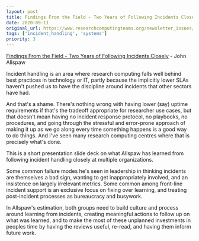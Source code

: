```yaml
---
layout: post
title: Findings From the Field - Two Years of Following Incidents Closely - John Allspaw
date: 2020-09-11
original_url: https://www.researchcomputingteams.org/newsletter_issues/0041
tags: ['incident_handling', 'systems']
priority: 3
---
```


<!-- markdownlint-disable MD033 -->
<!-- markdownlint-disable MD041 -->
<!-- markdownlint-disable MD049 -->

[Findings From the Field - Two Years of Following Incidents Closely](https://speakerdeck.com/jallspaw/findings-from-the-field-devops-enterprise-london-2020) - John Allspaw

Incident handling is an area where research computing falls well behind best practices in technology or IT, partly because the implicitly lower SLAs haven't pushed us to have the discipline around incidents that other sectors have had.

And that's a shame. There's nothing wrong with having lower (say) uptime requirements if that's the tradeoff appropriate for researcher use cases, but that doesn't mean having no incident response protocol, no playbooks, no procedures, and going through the stressful and error-prone approach of making it up as we go along every time something happens is a good way to do things. And I've seen many research computing centres where that is precisely what's done.

This is a short presentation slide deck on what Allspaw has learned from following incident handling closely at multiple organizations.

Some common failure modes he's seen in leadership in thinking incidents are themselves a bad sign, wanting to get inappropriately involved, and an insistence on largely irrelevant metrics. Some common among front-line incident support is an exclusive focus on fixing over learning, and treating post-incident processes as bureaucracy and busywork.

In Allspaw's estimation, both groups need to build culture and process around learning from incidents, creating meaningful actions to follow up on what was learned, and to make the most of these unplanned investments in peoples time by having the reviews useful, re-read, and having them inform future work.